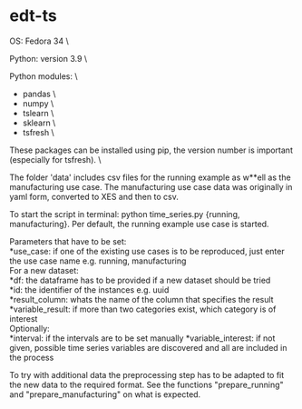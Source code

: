 # edt-ts

OS: Fedora 34 \

Python: version 3.9 \
 
Python modules: \
* pandas \
* numpy \
* tslearn \
* sklearn \
* tsfresh \

These packages can be installed using pip, the version number is important (especially for tsfresh). \

The folder 'data' includes csv files for the running example as w**ell as the manufacturing use case.
The manufacturing use case data was originally in yaml form, converted to XES and then to csv. 

To start the script in terminal: python time_series.py {running, manufacturing}.
Per default, the running example use case is started. 

Parameters that have to be set: \
*use_case: if one of the existing use cases is to be reproduced, just enter the use case name e.g. running, manufacturing \
For a new dataset: \
*df: the dataframe has to be provided if a new dataset should be tried \
*id: the identifier of the instances e.g. uuid \
*result_column: whats the name of the column that specifies the result \
*variable_result: if more than two categories exist, which category is of interest \
Optionally: \
*interval: if the intervals are to be set manually
*variable_interest: if not given, possible time series variables are discovered and all are included in the process


To try with additional data the preprocessing step has to be adapted to fit the new data to the required format. 
See the functions "prepare_running" and "prepare_manufacturing" on what is expected.